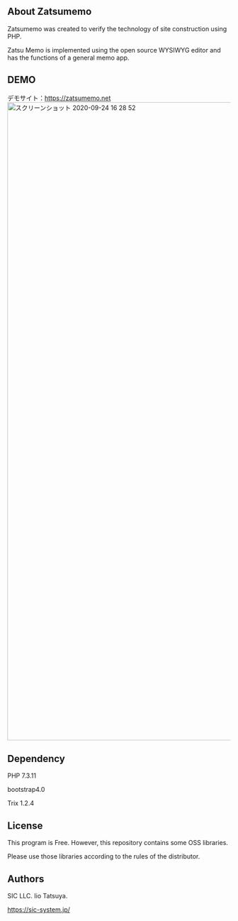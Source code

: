 
## About Zatsumemo

Zatsumemo was created to verify the technology of site construction using PHP.

Zatsu Memo is implemented using the open source WYSIWYG editor and has the functions of a general memo app.

## DEMO
デモサイト：https://zatsumemo.net
<img width="1439" alt="スクリーンショット 2020-09-24 16 28 52" src="https://user-images.githubusercontent.com/49279759/94114295-1c77b700-fe83-11ea-96b7-a19b8741fcfa.png">

## Dependency
PHP 7.3.11

bootstrap4.0

Trix 1.2.4

## License
This program is Free.
However, this repository contains some OSS libraries.

Please use those libraries according to the rules of the distributor.

## Authors
SIC LLC. Iio Tatsuya.

https://sic-system.jp/
